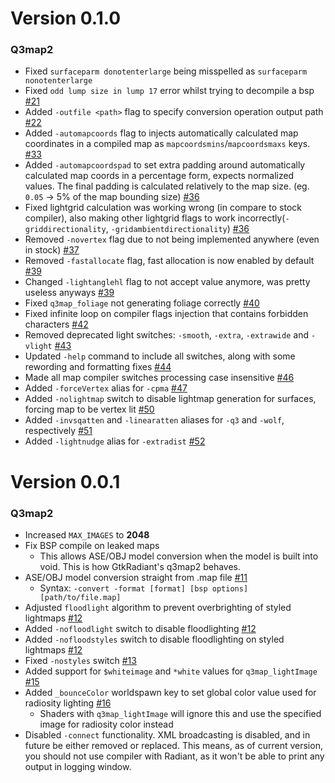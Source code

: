 # Version 0.1.0

### Q3map2

* Fixed `surfaceparm donotenterlarge` being misspelled as `surfaceparm nonotenterlarge` 
* Fixed `odd lump size in lump 17` error whilst trying to decompile a bsp [#21](https://github.com/isRyven/map-compiler/pull/21)
* Added `-outfile <path>` flag to specify conversion operation output path [#22](https://github.com/isRyven/map-compiler/pull/22)
* Added `-automapcoords` flag to injects automatically calculated map coordinates in a compiled map as `mapcoordsmins`/`mapcoordsmaxs` keys. [#33](https://github.com/isRyven/map-compiler/pull/33)
* Added `-automapcoordspad` to set extra padding around automatically calculated map coords in a percentage form, expects normalized values. The final padding is calculated relatively to the map size. (eg. `0.05` -> 5% of the map bounding size) [#36](https://github.com/isRyven/map-compiler/pull/36)
* Fixed lightgrid calculation was working wrong (in compare to stock compiler), also making other lightgrid flags to work incorrectly(`-griddirectionality`, `-gridambientdirectionality`) [#36](https://github.com/isRyven/map-compiler/pull/36)
* Removed `-novertex` flag due to not being implemented anywhere (even in stock) [#37](https://github.com/isRyven/map-compiler/pull/37)
* Removed `-fastallocate` flag, fast allocation is now enabled by default [#39](https://github.com/isRyven/map-compiler/pull/39)
* Changed `-lightanglehl` flag to not accept value anymore, was pretty useless anyways [#39](https://github.com/isRyven/map-compiler/pull/39)
* Fixed `q3map_foliage` not generating foliage correctly [#40](https://github.com/isRyven/map-compiler/pull/40)
* Fixed infinite loop on compiler flags injection that contains forbidden characters [#42](https://github.com/isRyven/map-compiler/pull/42)
* Removed deprecated light switches: `-smooth`, `-extra`, `-extrawide` and `-vlight` [#43](https://github.com/isRyven/map-compiler/pull/43)
* Updated `-help` command to include all switches, along with some rewording and formatting fixes [#44](https://github.com/isRyven/map-compiler/pull/44)
* Made all map compiler switches processing case insensitive [#46](https://github.com/isRyven/map-compiler/pull/46)
* Added `-forceVertex` alias for `-cpma` [#47](https://github.com/isRyven/map-compiler/pull/47)
* Added `-nolightmap` switch to disable lightmap generation for surfaces, forcing map to be vertex lit [#50](https://github.com/isRyven/map-compiler/pull/50)
* Added `-invsqatten` and `-linearatten` aliases for `-q3` and `-wolf`, respectively [#51](https://github.com/isRyven/map-compiler/pull/51)
* Added `-lightnudge` alias for `-extradist` [#52](https://github.com/isRyven/map-compiler/pull/52)

# Version 0.0.1

### Q3map2

* Increased `MAX_IMAGES` to __2048__ 
* Fix BSP compile on leaked maps
  * This allows ASE/OBJ model conversion when the model is built into void. This is how GtkRadiant's q3map2 behaves.
* ASE/OBJ model conversion straight from .map file [#11](https://github.com/isRyven/map-compiler/pull/11)
  * Syntax: `-convert -format [format] [bsp options] [path/to/file.map]`
* Adjusted `floodlight` algorithm to prevent overbrighting of styled lightmaps [#12](https://github.com/isRyven/map-compiler/pull/12)
* Added `-nofloodlight` switch to disable floodlighting [#12](https://github.com/isRyven/map-compiler/pull/12)
* Added `-nofloodstyles` switch to disable floodlighting on styled lightmaps [#12](https://github.com/isRyven/map-compiler/pull/12)
* Fixed `-nostyles` switch [#13](https://github.com/isRyven/map-compiler/pull/13)
* Added support for `$whiteimage` and `*white` values for `q3map_lightImage` [#15](https://github.com/isRyven/map-compiler/pull/15)
* Added `_bounceColor` worldspawn key to set global color value used for radiosity lighting [#16](https://github.com/isRyven/map-compiler/pull/16)
  * Shaders with `q3map_lightImage` will ignore this and use the specified image for radiosity color instead
* Disabled `-connect` functionality. XML broadcasting is disabled, and in future be either removed or replaced. This means, as of current version, you should not use compiler with Radiant, as it won't be able to print any output in logging window.

